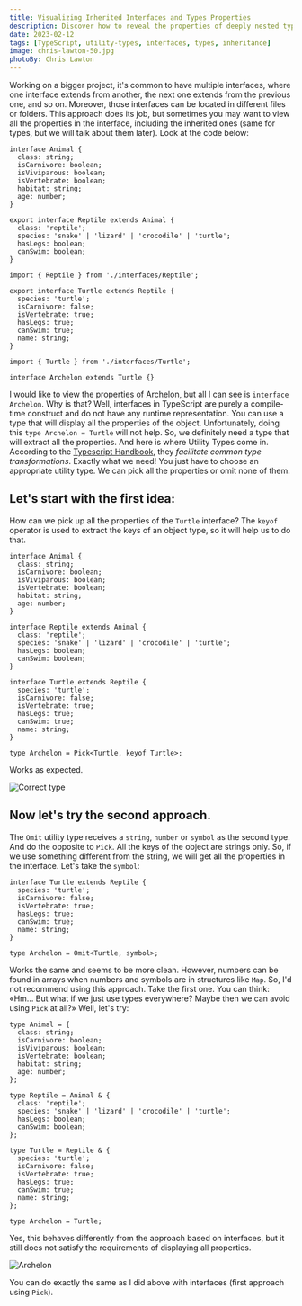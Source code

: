 ```yaml
---
title: Visualizing Inherited Interfaces and Types Properties
description: Discover how to reveal the properties of deeply nested types and interfaces. Simple approach.
date: 2023-02-12
tags: [TypeScript, utility-types, interfaces, types, inheritance]
image: chris-lawton-50.jpg
photoBy: Chris Lawton
---
```


Working on a bigger project, it's common to have multiple interfaces, where one interface extends from another, the next one extends from the previous one, and so on. Moreover, those interfaces can be located in different files or folders. This approach does its job, but sometimes you may want to view all the properties in the interface, including the inherited ones (same for types, but we will talk about them later). Look at the code below:

```tsx
interface Animal {
  class: string;
  isCarnivore: boolean;
  isViviparous: boolean;
  isVertebrate: boolean;
  habitat: string;
  age: number;
}

export interface Reptile extends Animal {
  class: 'reptile';
  species: 'snake' | 'lizard' | 'crocodile' | 'turtle';
  hasLegs: boolean;
  canSwim: boolean;
}
```

```tsx
import { Reptile } from './interfaces/Reptile';

export interface Turtle extends Reptile {
  species: 'turtle';
  isCarnivore: false;
  isVertebrate: true;
  hasLegs: true;
  canSwim: true;
  name: string;
}
```

```tsx
import { Turtle } from './interfaces/Turtle';

interface Archelon extends Turtle {}
```

I would like to view the properties of Archelon, but all I can see is `interface Archelon`. Why is that? Well, interfaces in TypeScript are purely a compile-time construct and do not have any runtime representation. You can use a type that will display all the properties of the object. Unfortunately, doing this `type Archelon = Turtle` will not help. So, we definitely need a type that will extract all the properties. And here is where Utility Types come in. According to the [Typescript Handbook](https://www.typescriptlang.org/docs/handbook/utility-types.html), they _facilitate common type transformations_. Exactly what we need! You just have to choose an appropriate utility type. We can pick all the properties or omit none of them.

## Let's start with the first idea:

How can we pick up all the properties of the `Turtle` interface? The `keyof` operator is used to extract the keys of an object type, so it will help us to do that.

```tsx {26}
interface Animal {
  class: string;
  isCarnivore: boolean;
  isViviparous: boolean;
  isVertebrate: boolean;
  habitat: string;
  age: number;
}

interface Reptile extends Animal {
  class: 'reptile';
  species: 'snake' | 'lizard' | 'crocodile' | 'turtle';
  hasLegs: boolean;
  canSwim: boolean;
}

interface Turtle extends Reptile {
  species: 'turtle';
  isCarnivore: false;
  isVertebrate: true;
  hasLegs: true;
  canSwim: true;
  name: string;
}

type Archelon = Pick<Turtle, keyof Turtle>;
```

Works as expected.

![Correct type](./correct-type.gif 'Correct type')

## Now let's try the second approach.

The `Omit` utility type receives a `string`, `number` or `symbol` as the second type. And do the opposite to `Pick`. All the keys of the object are strings only. So, if we use something different from the string, we will get all the properties in the interface. Let's take the `symbol`:

```tsx {10}
interface Turtle extends Reptile {
  species: 'turtle';
  isCarnivore: false;
  isVertebrate: true;
  hasLegs: true;
  canSwim: true;
  name: string;
}

type Archelon = Omit<Turtle, symbol>;
```

Works the same and seems to be more clean. However, numbers can be found in arrays when numbers and symbols are in structures like `Map`. So, I'd not recommend using this approach. Take the first one.
You can think: «Hm... But what if we just use types everywhere? Maybe then we can avoid using `Pick` at all?» Well, let's try:

```tsx
type Animal = {
  class: string;
  isCarnivore: boolean;
  isViviparous: boolean;
  isVertebrate: boolean;
  habitat: string;
  age: number;
};

type Reptile = Animal & {
  class: 'reptile';
  species: 'snake' | 'lizard' | 'crocodile' | 'turtle';
  hasLegs: boolean;
  canSwim: boolean;
};

type Turtle = Reptile & {
  species: 'turtle';
  isCarnivore: false;
  isVertebrate: true;
  hasLegs: true;
  canSwim: true;
  name: string;
};

type Archelon = Turtle;
```

Yes, this behaves differently from the approach based on interfaces, but it still does not satisfy the requirements of displaying all properties.

![Archelon](./Archelon-type.gif 'Archelon type')

You can do exactly the same as I did above with interfaces (first approach using `Pick`).
